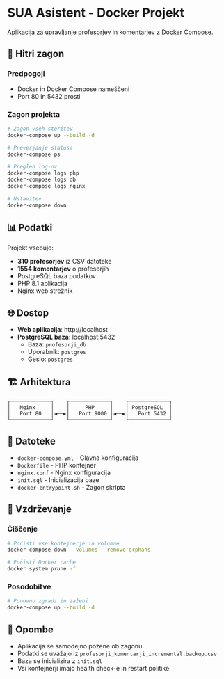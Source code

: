 # SUA Asistent - Docker Projekt

Aplikacija za upravljanje profesorjev in komentarjev z Docker Compose.

## 🚀 Hitri zagon

### Predpogoji
- Docker in Docker Compose nameščeni
- Port 80 in 5432 prosti

### Zagon projekta
```bash
# Zagon vseh storitev
docker-compose up --build -d

# Preverjanje statusa
docker-compose ps

# Pregled log-ov
docker-compose logs php
docker-compose logs db
docker-compose logs nginx

# Ustavitev
docker-compose down
```

## 📊 Podatki

Projekt vsebuje:
- **310 profesorjev** iz CSV datoteke
- **1554 komentarjev** o profesorjih
- PostgreSQL baza podatkov
- PHP 8.1 aplikacija
- Nginx web strežnik

## 🌐 Dostop

- **Web aplikacija**: http://localhost
- **PostgreSQL baza**: localhost:5432
  - Baza: `profesorji_db`
  - Uporabnik: `postgres`
  - Geslo: `postgres`

## 🏗️ Arhitektura

```
┌─────────────┐    ┌─────────────┐    ┌─────────────┐
│   Nginx     │    │     PHP     │    │ PostgreSQL  │
│   Port 80   │◄──►│   Port 9000 │◄──►│   Port 5432 │
└─────────────┘    └─────────────┘    └─────────────┘
```

## 📁 Datoteke

- `docker-compose.yml` - Glavna konfiguracija
- `Dockerfile` - PHP kontejner
- `nginx.conf` - Nginx konfiguracija
- `init.sql` - Inicializacija baze
- `docker-entrypoint.sh` - Zagon skripta

## 🔧 Vzdrževanje

### Čiščenje
```bash
# Počisti vse kontejnerje in volumne
docker-compose down --volumes --remove-orphans

# Počisti Docker cache
docker system prune -f
```

### Posodobitve
```bash
# Ponovno zgradi in zaženi
docker-compose up --build -d
```

## 📝 Opombe

- Aplikacija se samodejno požene ob zagonu
- Podatki se uvažajo iz `profesorji_komentarji_incremental.backup.csv`
- Baza se inicializira z `init.sql`
- Vsi kontejnerji imajo health check-e in restart politike

